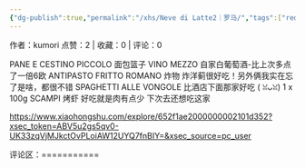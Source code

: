 ```yaml
---
{"dg-publish":true,"permalink":"/xhs/Neve di Latte2｜罗马/","tags":["rednote","罗马"],"created":"2025-03-17T21:54:36.292+08:00","updated":"2025-03-17T21:55:22.440+08:00"}
---
```


作者：kumori
点赞：2   |   收藏：0   |   评论：0

PANE E CESTINO PICCOLO 面包篮子
VINO MEZZO 自家白葡萄酒-比上次多点了一倍6欧
ANTIPASTO FRITTO ROMANO 炸物 炸洋蓟很好吃！另外俩我实在忘了是啥，都很不错
SPAGHETTI ALLE VONGOLE 比酒店下面那家好吃 ( ꈍᴗꈍ)
1 x 100g SCAMPI 烤虾 好吃就是肉有点少
下次去还想吃这家

https://www.xiaohongshu.com/explore/652f1ae2000000002101d352?xsec_token=ABV5u2gs5qv0-UK33zqVjMJkctOvPLoiAW12UYQ7fnBIY=&xsec_source=pc_user

评论区：===========

